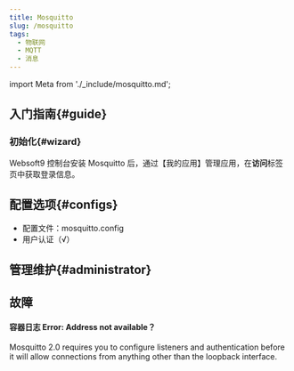 ```yaml
---
title: Mosquitto
slug: /mosquitto
tags:
  - 物联网
  - MQTT
  - 消息
---
```


import Meta from './_include/mosquitto.md';

<Meta name="meta" />

## 入门指南{#guide}

### 初始化{#wizard}

Websoft9 控制台安装 Mosquitto 后，通过【我的应用】管理应用，在**访问**标签页中获取登录信息。  

## 配置选项{#configs}

- 配置文件：mosquitto.config
- 用户认证（√）

## 管理维护{#administrator}


## 故障

#### 容器日志 Error: Address not available？

Mosquitto 2.0 requires you to configure listeners and authentication before it will allow connections from anything other than the loopback interface. 